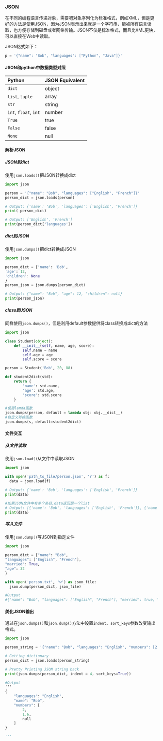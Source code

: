### JSON

在不同的编程语言传递对象，需要吧对象序列化为标准格式，例如XML，但是更好的方法是使用JSON，因为JSON表示出来就是一个字符串，能被所有语言读取，也方便存储到磁盘或者网络传输。JSON不仅是标准格式，而且比XML更快，可以直接在Web中读取。

JSON格式如下：

```python
p = '{"name": "Bob", "languages": ["Python", "Java"]}'
```



#### JSON和python中数据类型对照

| Python                | JSON Equivalent |
| :-------------------- | :-------------- |
| `dict`                | object          |
| `list`, `tuple`       | array           |
| `str`                 | string          |
| `int`, `float`, `int` | number          |
| `True`                | true            |
| `False`               | false           |
| `None`                | null            |



#### 解析JSON

##### JSON到dict

使用`json.loads()`把JSON转换成dict

```python
import json

person = '{"name": "Bob", "languages": ["English", "French"]}'
person_dict = json.loads(person)

# Output: {'name': 'Bob', 'languages': ['English', 'French']}
print( person_dict)

# Output: ['English', 'French']
print(person_dict['languages'])
```



##### dict到JSON

使用`json.dumps()`把dict转换成JSON

```python
import json

person_dict = {'name': 'Bob',
'age': 12,
'children': None
}
person_json = json.dumps(person_dict)

# Output: {"name": "Bob", "age": 12, "children": null}
print(person_json)
```



##### class到JSON

同样使用`json.dumps()`，但是利用default参数提供将class转换成dict的方法

```python
import json

class Student(object):
    def __init__(self, name, age, score):
        self.name = name
        self.age = age
        self.score = score

person = Student('Bob', 20, 88)

def student2dict(std):
    return {
        'name': std.name,
        'age': std.age,
        'score': std.score
    }

#使用lamda函数
json.dumps(person, default = lambda obj: obj.__dict__)
#自定义转换函数
json.dumps(s, default=student2dict)
```



#### 文件交互

##### 从文件读取

使用`json.load()`从文件中读取JSON

```python
import json

with open('path_to_file/person.json', 'r') as f:
  data = json.load(f)

# Output: {'name': 'Bob', 'languages': ['English', 'French']}
print(data)

#如果JSON文件中有多个条目,data返回是一个list
# Output: [{'name': 'Bob', 'languages': ['English', 'French']}, {'name': 'joe', 'languages': ['English', 'Grecee']}]
print(data)
```



##### 写入文件

使用`json.dump()`写JSON到指定文件

```python
import json

person_dict = {"name": "Bob",
"languages": ["English", "French"],
"married": True,
"age": 32
}

with open('person.txt', 'w') as json_file:
  json.dump(person_dict, json_file)

#Output
#{"name": "Bob", "languages": ["English", "French"], "married": true, "age": 32}
```



#### 美化JSON输出

通过在`json.dumps()`和`json.dump()`方法中设置`indent`、`sort_keys`参数改变输出格式。

```python
import json

person_string = '{"name": "Bob", "languages": "English", "numbers": [2, 1.6, null]}'

# Getting dictionary
person_dict = json.loads(person_string)

# Pretty Printing JSON string back
print(json.dumps(person_dict, indent = 4, sort_keys=True))

#Output
‘‘‘
{
    "languages": "English",
    "name": "Bob",
    "numbers": [
        2,
        1.6,
        null
    ]
}

'''
```

